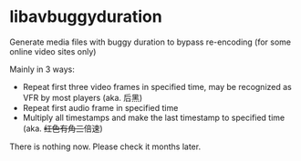 libavbuggyduration
==================

Generate media files with buggy duration to bypass re-encoding (for some online video sites only)

Mainly in 3 ways:
* Repeat first three video frames in specified time, may be recognized as VFR by most players (aka. 后黑)
* Repeat first audio frame in specified time
* Multiply all timestamps and make the last timestamp to specified time (aka. ~~红色有角三~~倍速)

There is nothing now. Please check it months later.

